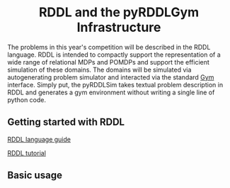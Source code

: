 <h1 style="text-align:center">RDDL and the pyRDDLGym Infrastructure</h1>

The problems in this year's competition will be described in the RDDL language.
RDDL is intended to compactly support the representation of a wide range of relational MDPs and POMDPs and support the efficient simulation of these domains. The domains will be simulated via autogenerating problem simulator and interacted via the standard [Gym](https://www.gymlibrary.dev/) interface.
Simply put, the pyRDDLSim takes textual problem description in RDDL and generates a gym environment without writing a single line of python code.


## Getting started with RDDL
[RDDL language guide](http://users.cecs.anu.edu.au/~ssanner/IPPC_2011/RDDL.pdf)

[RDDL tutorial](https://sites.google.com/site/rddltutorial/)

## Basic usage



